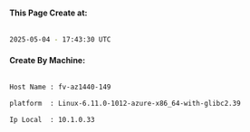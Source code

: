 
   
#### This Page Create at:

```bash

2025-05-04 - 17:43:30 UTC

```

#### Create By Machine:

```bash

Host Name : fv-az1440-149

platform  : Linux-6.11.0-1012-azure-x86_64-with-glibc2.39

Ip Local  : 10.1.0.33

```

